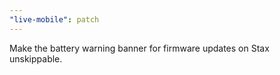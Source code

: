 ```yaml
---
"live-mobile": patch
---
```


Make the battery warning banner for firmware updates on Stax unskippable.
